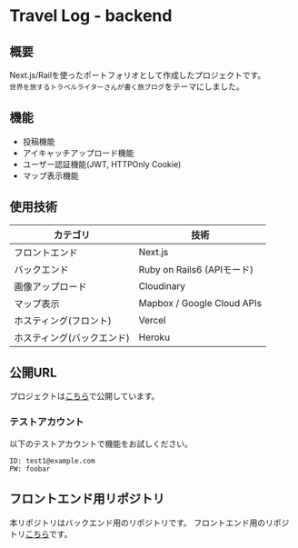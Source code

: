 # Travel Log - backend

## 概要

Next.js/Railを使ったポートフォリオとして作成したプロジェクトです。<br>`世界を旅するトラベルライターさんが書く旅ブログ`をテーマにしました。

## 機能

- 投稿機能
- アイキャッチアップロード機能
- ユーザー認証機能(JWT, HTTPOnly Cookie)
- マップ表示機能

## 使用技術

|カテゴリ|技術|
|---|---|
|フロントエンド|Next.js|
|バックエンド|Ruby on Rails6 (APIモード)|
|画像アップロード|Cloudinary|
|マップ表示|Mapbox / Google Cloud APIs|
|ホスティング(フロント)|Vercel|
|ホスティング(バックエンド)|Heroku|

## 公開URL

プロジェクトは[こちら](https://travellog-nu.vercel.app/)で公開しています。

### テストアカウント

以下のテストアカウントで機能をお試しください。

```
ID: test1@example.com
PW: foobar
```

## フロントエンド用リポジトリ

本リポジトリはバックエンド用のリポジトリです。
フロントエンド用のリポジトリ[こちら](https://github.com/tasukuwatanabe/travellog-frontend)です。
